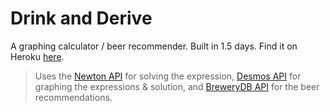 # Drink and Derive

A graphing calculator / beer recommender. Built in 1.5 days. Find it on Heroku [here](http://drinkandderive.herokuapp.com/).

> Uses the [Newton API](https://github.com/aunyks/newton-api) for solving the expression, [Desmos API](https://www.desmos.com/api/v0.9/docs/index.html) for graphing the expressions & solution, and [BreweryDB API](http://www.brewerydb.com/developers) for the beer recommendations.
